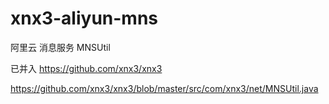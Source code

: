 # xnx3-aliyun-mns
阿里云 消息服务 MNSUtil

已并入 https://github.com/xnx3/xnx3

https://github.com/xnx3/xnx3/blob/master/src/com/xnx3/net/MNSUtil.java
